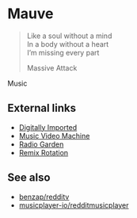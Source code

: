 Mauve
=====

> Like a soul without a mind\
> In a body without a heart\
> I’m missing every part
>
> Massive Attack

Music

External links
--------------

- [Digitally Imported]
- [Music Video Machine]
- [Radio Garden]
- [Remix Rotation]

See also
--------

- [benzap/redditv]
- [musicplayer-io/redditmusicplayer][redditmusicplayer]

[benzap/redditv]:https://github.com/benzap/redditv
[digitally imported]:https://di.fm
[music video machine]:http://musicvideomachine.com
[radio garden]:http://radio.garden
[redditmusicplayer]:https://github.com/musicplayer-io/redditmusicplayer
[remix rotation]:http://remixrotation.com

